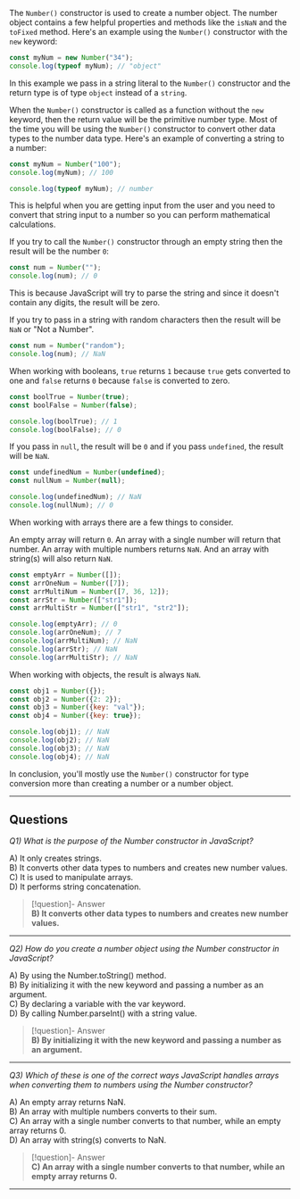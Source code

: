 The `Number()` constructor is used to create a number object. The number object contains a few helpful properties and methods like the `isNaN` and the `toFixed` method. Here's an example using the `Number()` constructor with the `new` keyword:

```js
const myNum = new Number("34");
console.log(typeof myNum); // "object"
```

In this example we pass in a string literal to the `Number()` constructor and the return type is of type `object` instead of a `string`.

When the `Number()` constructor is called as a function without the `new` keyword, then the return value will be the primitive number type. Most of the time you will be using the `Number()` constructor to convert other data types to the number data type. Here's an example of converting a string to a number:

```js
const myNum = Number("100");
console.log(myNum); // 100

console.log(typeof myNum); // number
```

This is helpful when you are getting input from the user and you need to convert that string input to a number so you can perform mathematical calculations.

If you try to call the `Number()` constructor through an empty string then the result will be the number `0`:

```js
const num = Number("");
console.log(num); // 0
```

This is because JavaScript will try to parse the string and since it doesn't contain any digits, the result will be zero.

If you try to pass in a string with random characters then the result will be `NaN` or "Not a Number".

```js
const num = Number("random");
console.log(num); // NaN
```

When working with booleans, `true` returns `1` because `true` gets converted to one and `false` returns `0` because `false` is converted to zero.

```js
const boolTrue = Number(true);
const boolFalse = Number(false);

console.log(boolTrue); // 1
console.log(boolFalse); // 0
```

If you pass in `null`, the result will be `0` and if you pass `undefined`, the result will be `NaN`.

```js
const undefinedNum = Number(undefined);
const nullNum = Number(null);

console.log(undefinedNum); // NaN
console.log(nullNum); // 0
```

When working with arrays there are a few things to consider.

An empty array will return `0`. An array with a single number will return that number. An array with multiple numbers returns `NaN`. And an array with string(s) will also return `NaN`.

```js
const emptyArr = Number([]);
const arrOneNum = Number([7]);
const arrMultiNum = Number([7, 36, 12]);
const arrStr = Number(["str1"]);
const arrMultiStr = Number(["str1", "str2"]);

console.log(emptyArr); // 0
console.log(arrOneNum); // 7
console.log(arrMultiNum); // NaN
console.log(arrStr); // NaN
console.log(arrMultiStr); // NaN
```

When working with objects, the result is always `NaN`.

```js
const obj1 = Number({});
const obj2 = Number({2: 2});
const obj3 = Number({key: "val"});
const obj4 = Number({key: true});

console.log(obj1); // NaN
console.log(obj2); // NaN
console.log(obj3); // NaN
console.log(obj4); // NaN
```

In conclusion, you'll mostly use the `Number()` constructor for type conversion more than creating a number or a number object.

---
## Questions

*Q1) What is the purpose of the Number constructor in JavaScript?*

A) It only creates strings.  
B) It converts other data types to numbers and creates new number values.  
C) It is used to manipulate arrays.  
D) It performs string concatenation.  

> [!question]- Answer  
> **B) It converts other data types to numbers and creates new number values.**

---

*Q2) How do you create a number object using the Number constructor in JavaScript?*

A) By using the Number.toString() method.  
B) By initializing it with the new keyword and passing a number as an argument.  
C) By declaring a variable with the var keyword.  
D) By calling Number.parseInt() with a string value.  

> [!question]- Answer  
> **B) By initializing it with the new keyword and passing a number as an argument.**

---

*Q3) Which of these is one of the correct ways JavaScript handles arrays when converting them to numbers using the Number constructor?*

A) An empty array returns NaN.  
B) An array with multiple numbers converts to their sum.  
C) An array with a single number converts to that number, while an empty array returns 0.  
D) An array with string(s) converts to NaN.  

> [!question]- Answer  
> **C) An array with a single number converts to that number, while an empty array returns 0.**

---